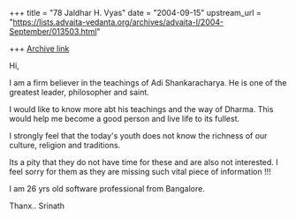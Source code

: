 +++
title = "78 Jaldhar H. Vyas"
date = "2004-09-15"
upstream_url = "https://lists.advaita-vedanta.org/archives/advaita-l/2004-September/013503.html"

+++
[Archive link](https://lists.advaita-vedanta.org/archives/advaita-l/2004-September/013503.html)

Hi,

I am a firm believer in the teachings of Adi Shankaracharya. He is one of
the greatest leader, philosopher and saint.

I would like to know more abt his teachings and the way of Dharma. This
would help me become a good person and live life to its fullest.

I strongly feel that the today's youth does not know the richness of our
culture, religion and traditions.

Its a pity that they do not have time for these and are also not
interested. I feel sorry for them as they are missing such vital piece of
information !!!

I am 26 yrs old software professional from Bangalore.

Thanx..
Srinath 

